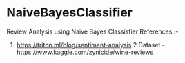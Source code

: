 # NaiveBayesClassifier
Review Analysis using Naive Bayes Classisfier
References :-
1. https://triton.ml/blog/sentiment-analysis
2.Dataset - https://www.kaggle.com/zynicide/wine-reviews
